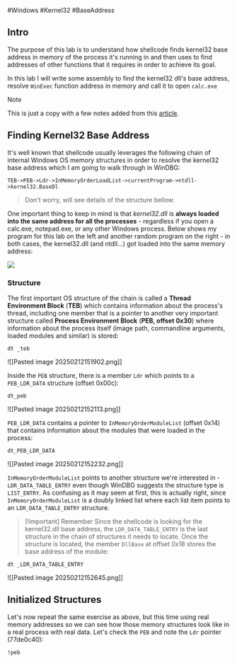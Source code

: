 #Windows #Kernel32 #BaseAddress

## Intro

The purpose of this lab is to understand how shellcode finds kernel32 base address in memory of the process it's running in and then uses to find addresses of other functions that it requires in order to achieve its goal.

In this lab I will write some assembly to find the kernel32 dll's base address, resolve `WinExec` function address in memory and call it to open `calc.exe`

> [!NOTE] 
> This is just a copy with a few notes added from this [article]( https://www.ired.team/offensive-security/code-injection-process-injection/finding-kernel32-base-and-function-addresses-in-shellcode#id-0x1c-into-the-export-table-address-of-exported-functions). 
## Finding Kernel32 Base Address
It's well known that shellcode usually leverages the following chain of internal Windows OS memory structures in order to resolve the kernel32 base address which I am going to walk through in WinDBG:

```
TEB->PEB->Ldr->InMemoryOrderLoadList->currentProgram->ntdll->kernel32.BaseDl
```

>  Don't worry, will see details of the structure bellow.

One important thing to keep in mind is that *kernel32.dll* is **always loaded into the same address for all the processes** - regardless if you open a calc.exe, notepad.exe, or any other Windows process. Below shows my program for this lab on the left and another random program on the right - in both cases, the kernel32.dll (and ntdll...) got loaded into the same memory address:

![](https://www.ired.team/~gitbook/image?url=https%3A%2F%2F386337598-files.gitbook.io%2F%7E%2Ffiles%2Fv0%2Fb%2Fgitbook-legacy-files%2Fo%2Fassets%252F-LFEMnER3fywgFHoroYn%252F-LjkLx3pApbX0ud-TlWE%252F-LjkO03Sd-6WfDgASDH2%252Fimage.png%3Falt%3Dmedia%26token%3D6e996177-14f1-4ad7-b46b-504285a655a6&width=768&dpr=4&quality=100&sign=b20b9b0&sv=2)
### Structure
The first important OS structure of the chain is called a **Thread Environment Block** (**TEB**) which contains information about the process's thread, including one member that is a pointer to another very important structure called **Process Environment Block** (**PEB, offset 0x30**) where information about the process itself (image path, commandline arguments, loaded modules and similar) is stored:

```
dt _teb
``` 

![[Pasted image 20250212151902.png]]

Inside the `PEB` structure, there is a member `Ldr` which points to a `PEB_LDR_DATA` structure (offset 0x00c):

```
dt_peb
```

![[Pasted image 20250212152113.png]]

`PEB_LDR_DATA` contains a pointer to `InMemoryOrderModuleList` (offset 0x14) that contains information about the modules that were loaded in the process:

```
dt_PEB_LDR_DATA
```

![[Pasted image 20250212152232.png]]

`InMemoryOrderModuleList` points to another structure we're interested in - `LDR_DATA_TABLE_ENTRY` even though WinDBG suggests the structure type is `LIST_ENTRY`. As confusing as it may seem at first, this is actually right, since `InMemoryOrderModuleList` is a doubly linked list where each list item points to an `LDR_DATA_TABLE_ENTRY` structure.

> [!important] Remember
>  Since the shellcode is looking for the kernel32.dll base address, the `LDR_DATA_TABLE_ENTRY` is the last structure in the chain of structures it needs to locate. Once the structure is located, the member `DllBase` at offset 0x18 stores the base address of the module:

```
dt _LDR_DATA_TABLE_ENTRY
```

![[Pasted image 20250212152645.png]]

## Initialized Structures

Let's now repeat the same exercise as above, but this time using real memory addresses so we can see how those memory structures look like in a real process with real data. Let's check the `PEB` and note the `Ldr` pointer (77de0c40):

```
!peb
```





